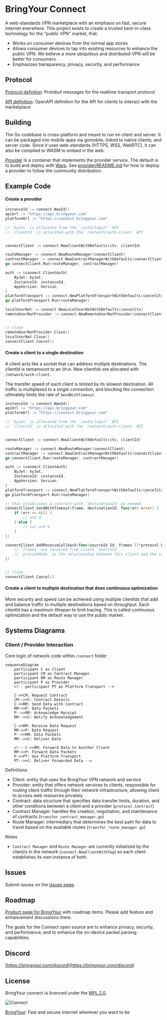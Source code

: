 # BringYour Connect

A web-standards VPN marketplace with an emphasis on fast, secure internet everwhere. This project exists to create a trusted best-in-class technology for the "public VPN" market, that:

- Works on consumer devices from the normal app stores
- Allows consumer devices to tap into existing resources to enhance the public VPN. We believe a more ubiquitous and distributed VPN will be better for consumers.
- Emphasizes transparency, privacy, security, and performance

## Protocol

[Protocol defintion](protocol): Protobuf messages for the realtime transport protocol

[API definition](api): OpenAPI definition for the API for clients to interact with the marketplace

## Building

The Go codebase is cross-platform and meant to run on client and server. It can be packaged into mobile apps via gomobile, linked to native clients, and server code. Since it uses web-standards (HTTPS, WSS, WebRTC), it can also be compiled to WASM to embed in the web.

[Provider](provider) Is a container that implements the provider service. The default is to build and deploy with [Warp](https://github.com/bringyour/warp). See [provider/README.md](provider/README.md) for how to deploy a provider to follow the community distribution.

## Example Code

#### Create a provider

```Go
instanceId := connect.NewId()
apiUrl := "https://api.bringyour.com"
platformUrl := "https://connect.bringyour.com"

// `byJwt` is allocated from the `/auth/login*` API
// `clientId` is allocated with the `/network/auth-client` API


connectClient := connect.NewClientWithDefaults(ctx, clientId)

routeManager := connect.NewRouteManager(connectClient)
contractManager := connect.NewContractManagerWithDefaults(connectClient)
go connectClient.Run(routeManager, contractManager)

auth := &connect.ClientAuth{
    ByJwt: byJwt,
    InstanceId: instanceId,
    AppVersion: Version,
}
platformTransport := connect.NewPlatformTransportWithDefaults(cancelCtx, platformUrl, auth)
go platformTransport.Run(routeManager)

localUserNat := connect.NewLocalUserNatWithDefaults(cancelCtx)
remoteUserNatProvider := connect.NewRemoteUserNatProvider(connectClient, localUserNat)


// close
remoteUserNatProvider.Close()
localUserNat.Close()
connectClient.Cancel()
```

#### Create a client to a single destination

A client acts like a socket that can address multiple destinations. The clientId is tantamount to an `IPv6`. New clientIds are allocated with `/network/auth-client`.

The transfer speed of each client is limited by its slowest destination. All traffic is multiplexed to a single connection, and blocking the connection ultimately limits the rate of `SendWithTimeout`.

```Go
instanceId := connect.NewId()
apiUrl := "https://api.bringyour.com"
platformUrl := "https://connect.bringyour.com"

// `byJwt` is allocated from the `/auth/login*` API
// `clientId` is allocated with the `/network/auth-client` API


connectClient := connect.NewClientWithDefaults(ctx, clientId)

routeManager := connect.NewRouteManager(connectClient)
contractManager := connect.NewContractManagerWithDefaults(connectClient)
go connectClient.Run(routeManager, contractManager)

auth := &connect.ClientAuth{
    ByJwt: byJwt,
    InstanceId: instanceId,
    AppVersion: Version,
}
platformTransport := connect.NewPlatformTransportWithDefaults(cancelCtx, platformUrl, auth)
go platformTransport.Run(routeManager)

// this establishes a contract with `destinationId` as needed
connectClient.SendWithTimeout(frame, destinationId, func(err error) {
    if (err == nil) {
        // ack'd
    } else {
        // not ack'd
    }
})

connectClient.AddReceiveCallback(func(sourceId Id, frames []*protocol.Frame, provideMode protocol.ProvideMode) {
    // `frames` are received from client `sourceId`
    // `provideMode` is the relationship between this client and the source (lower is more trusted)
})


// close
connectClient.Cancel()
```

#### Create a client to multiple destination that does continuous optimization

More security and speed can be achieved using multiple clientIds that add and balance traffic to multiple destinations based on throughput. Each clientId has a maximum lifespan to limit tracing. This is called continuous optimization and the default way to use the public market.

## Systems Diagrams

### Client / Provider Interaction

Core logic of network code within `/connect` folder

```mermaid
sequenceDiagram
    participant C as Client
    participant CM as Contract Manager
    participant RM as Route Manager
    participant P as Provider
    <!-- participant PT as Platform Transport -->

    C->>CM: Request Contract
    CM-->>C: Contract Details
    C->>RM: Send Data with Contract
    RM->>P: Data Packets
    P-->>RM: Acknowledge Receipt
    RM-->>C: Notify Acknowledgement

    C->>RM: Receive Data Request
    RM->>P: Data Request
    P-->>RM: Data Packets
    RM-->>C: Deliver Data

    <!-- C->>RM: Forward Data to Another Client
    RM->>P: Forward Data Packets
    P->>PT: Use Platform Transport
    PT-->>C: Deliver Forwarded Data -->
```

Definitions
- Client: entity that uses the BringYour VPN network and service
- Provider: entity that offers network services to clients, responsible for routing client traffic through their network infrastructure, allowing client to access web resources privately
- Contract: data structure that specifies data transfer limits, duration, and other conditions between a client and a provider (`protocol.Contract`)
- Contract Manager: handles the creation, negotiation, and maintenance of contracts (`transfer_contract_manager.go`)
- Route Manager: intermediary that determines the best path for data to travel based on the available routes (`transfer_route_manager.go`)

Notes
- `Contract Manager` and `Route Manager` are currently initialized by the client/s in the network (`connect.NewClientWithTag`) so each client establishes its own instance of both.

## Issues

Submit issues on the [issues page](https://github.com/bringyour/connect/issues). 

## Roadmap

[Product page for BringYour](https://github.com/bringyour/product/discussions) with roadmap items. Please add feature and enhancement discussions there.

The goals for the Connect open source are to enhance privacy, security, and performance; and to enhance the on-device packet parsing capabilities.

## Discord

[https://bringyour.com/discord](https://bringyour.com/discord)


## License

BringYour connect is licenced under the [MPL 2.0](LICENSE).



![Connect](res/images/connect-project.webp "BringYour Connect")

[BringYour](https://bringyour.com): Fast and secure internet wherever you want to be

